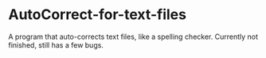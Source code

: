 # AutoCorrect-for-text-files
A program that auto-corrects text files, like a spelling checker. Currently not finished, still has a few bugs.
